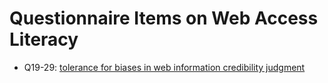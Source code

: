 # Questionnaire Items on Web Access Literacy

* Q19-29: [tolerance for biases in web information credibility judgment](https://github.com/hontolab/web-access-literacy/blob/master/bias-tolerance.md)
